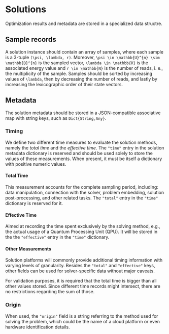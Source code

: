# Solutions

Optimization results and metadata are stored in a specialized data structre.

## Sample records

A solution instance should contain an array of samples, where each sample is a 3-tuple ``(\psi, \lambda, r)``.
Moreover, ``\psi \in \mathbb{U}^{n} \sim \mathbb{B}^{n}`` is the sampled vector, ``\lambda \in \mathbb{R}`` is the associated energy value and ``r \in \mathbb{N}`` is the number of reads, i. e., the multiplicity of the sample.
Samples should be sorted by increasing values of ``\lambda``, then by decreasing the number of reads, and lastly by increasing the lexicographic order of their state vectors.

## Metadata

The solution metadata should be stored in a JSON-compatible associative map with string keys, such as `Dict{String,Any}`.

### Timing

We define two different time measures to evaluate the solution methods, namely the *total time* and the *effective time*.
The `"time"` entry in the solution metadata dictionary is reserved and should be used solely to store the values of these measurements.
When present, it must be itself a dictionary with positive numeric values.

#### Total Time

This measurement accounts for the complete sampling period, including: data manipulation, connection with the solver, problem embedding, solution post-processing, and other related tasks.
The `"total"` entry in the `"time"` dictionary is reserved for it.

#### Effective Time

Aimed at recording the time spent exclusively by the solving method, e.g., the actual usage of a Quantum Processing Unit (QPU).
It will be stored in the the `"effective"` entry in the `"time"` dictionary.

#### Other Measurements

Solution platforms will commonly provide additional timing information with varying levels of granularity.
Besides the `"total"` and `"effective"` keys, other fields can be used for solver-specific data without major caveats.

For validation purposes, it is required that the total time is bigger than all other values stored.
Since different time records might intersect, there are no restrictions regarding the sum of those.

### Origin

When used, the `"origin"` field is a string referring to the method used for solving the problem, which could be the name of a cloud platform or even hardware identification details.
